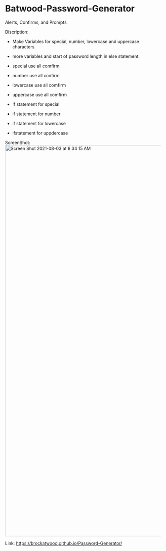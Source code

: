 # Batwood-Password-Generator

Alerts, Confirms, and Prompts

Discription:
- Make Variables for special, number, lowercase and uppercase characters.

- more variables and start of password length in else statement.

- special use all comfirm

- number use all confirm

- lowercase use all comfirm

- uppercase use all comfirm

- If statement for special

- if statement for number

- if statement for lowercase

- ifstatement for uppdercase

ScreenShot:
<img width="1265" alt="Screen Shot 2021-08-03 at 8 34 15 AM" src="https://user-images.githubusercontent.com/87385012/128035473-1329dea7-3764-427d-bc31-33a74ee11d39.png">


Link:
https://brockatwood.github.io/Password-Generator/
